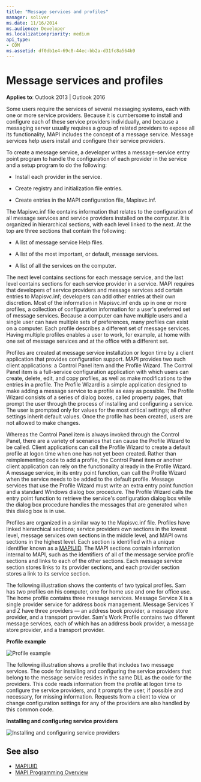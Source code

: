 ```yaml
---
title: "Message services and profiles"
manager: soliver
ms.date: 11/16/2014
ms.audience: Developer
ms.localizationpriority: medium
api_type:
- COM
ms.assetid: df0db1e4-69c8-44ec-bb2a-d31fc8a564b9
---
```


# Message services and profiles
  
**Applies to**: Outlook 2013 | Outlook 2016 
  
Some users require the services of several messaging systems, each with one or more service providers. Because it is cumbersome to install and configure each of these service providers individually, and because a messaging server usually requires a group of related providers to expose all its functionality, MAPI includes the concept of a message service. Message services help users install and configure their service providers.
  
To create a message service, a developer writes a message-service entry point program to handle the configuration of each provider in the service and a setup program to do the following:
  
- Install each provider in the service.
    
- Create registry and initialization file entries.
    
- Create entries in the MAPI configuration file, Mapisvc.inf.
    
The Mapisvc.inf file contains information that relates to the configuration of all message services and service providers installed on the computer. It is organized in hierarchical sections, with each level linked to the next. At the top are three sections that contain the following: 
  
- A list of message service Help files.
    
- A list of the most important, or default, message services.
    
- A list of all the services on the computer.
    
The next level contains sections for each message service, and the last level contains sections for each service provider in a service. MAPI requires that developers of service providers and message services add certain entries to Mapisvc.inf; developers can add other entries at their own discretion. Most of the information in Mapisvc.inf ends up in one or more profiles, a collection of configuration information for a user's preferred set of message services. Because a computer can have multiple users and a single user can have multiple sets of preferences, many profiles can exist on a computer. Each profile describes a different set of message services. Having multiple profiles enables a user to work, for example, at home with one set of message services and at the office with a different set.
  
Profiles are created at message service installation or logon time by a client application that provides configuration support. MAPI provides two such client applications: a Control Panel item and the Profile Wizard. The Control Panel item is a full-service configuration application with which users can create, delete, edit, and copy profiles, as well as make modifications to the entries in a profile. The Profile Wizard is a simple application designed to make adding a message service to a profile as easy as possible. The Profile Wizard consists of a series of dialog boxes, called property pages, that prompt the user through the process of installing and configuring a service. The user is prompted only for values for the most critical settings; all other settings inherit default values. Once the profile has been created, users are not allowed to make changes. 
  
Whereas the Control Panel item is always invoked through the Control Panel, there are a variety of scenarios that can cause the Profile Wizard to be called. Client applications can call the Profile Wizard to create a default profile at logon time when one has not yet been created. Rather than reimplementing code to add a profile, the Control Panel item or another client application can rely on the functionality already in the Profile Wizard. A message service, in its entry point function, can call the Profile Wizard when the service needs to be added to the default profile. Message services that use the Profile Wizard must write an extra entry point function and a standard Windows dialog box procedure. The Profile Wizard calls the entry point function to retrieve the service's configuration dialog box while the dialog box procedure handles the messages that are generated when this dialog box is in use. 
  
Profiles are organized in a similar way to the Mapisvc.inf file. Profiles have linked hierarchical sections; service providers own sections in the lowest level, message services own sections in the middle level, and MAPI owns sections in the highest level. Each section is identified with a unique identifier known as a [MAPIUID](mapiuid.md). The MAPI sections contain information internal to MAPI, such as the identifiers of all of the message service profile sections and links to each of the other sections. Each message service section stores links to its provider sections, and each provider section stores a link to its service section. 
  
The following illustration shows the contents of two typical profiles. Sam has two profiles on his computer, one for home use and one for office use. The home profile contains three message services. Message Service X is a single provider service for address book management. Message Services Y and Z have three providers — an address book provider, a message store provider, and a transport provider. Sam's Work Profile contains two different message services, each of which has an address book provider, a message store provider, and a transport provider. 
  
**Profile example**
  
![Profile example](media/amapi_56.gif "Profile example")
  
The following illustration shows a profile that includes two message services. The code for installing and configuring the service providers that belong to the message service resides in the same DLL as the code for the providers. This code reads information from the profile at logon time to configure the service providers, and it prompts the user, if possible and necessary, for missing information. Requests from a client to view or change configuration settings for any of the providers are also handled by this common code.
  
**Installing and configuring service providers**
  
![Installing and configuring service providers](media/amapi_55.gif "Installing and configuring service providers")
  
## See also

- [MAPIUID](mapiuid.md)
- [MAPI Programming Overview](mapi-programming-overview.md)

